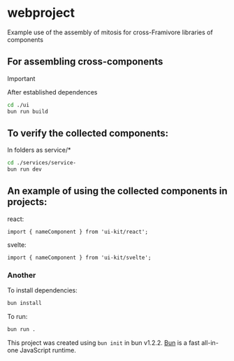 # webproject

Example use of the assembly of mitosis for cross-Framivore libraries of components

## For assembling cross-components

> [!IMPORTANT]
> After established dependences

```bash
cd ./ui
bun run build
```

## To verify the collected components:

In folders as service/*

```bash
cd ./services/service-
bun run dev
```

## An example of using the collected components in projects:

react:
```tsx
import { nameComponent } from 'ui-kit/react';
```

svelte:
```tsx
import { nameComponent } from 'ui-kit/svelte';
```

### Another 

To install dependencies:

```bash
bun install
```

To run:

```bash
bun run .
```

This project was created using `bun init` in bun v1.2.2. [Bun](https://bun.sh) is a fast all-in-one JavaScript runtime.
